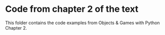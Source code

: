 # Code from chapter 2 of the text
This folder contains the code examples from Objects & Games with Python Chapter 2.
